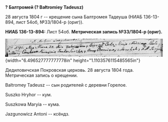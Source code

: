 **? Балтромей (? Bałtromiey Tadeusz)**

28 августа 1804 г -- крещение сына Балтромея Тадеуша (НИАБ 136-13-894,
лист 54об, №33/1804-р (ориг)).

**НИАБ 136-13-894:** Лист 54об. **Метрическая запись №33/1804-р
(ориг).**

![](./media/c10a6802e6747e2cd327b1f5597dbb507f9ea9b6.png){width="6.496527777777778in"
height="1.1103576115485565in"}

Дедиловичская Покровская церковь. 28 августа 1804 года. Метрическая
запись о крещении.

Baltromey Tadeusz -- сын родителей с деревни Горелое.

Suszko Hryhor -- кум.

Suszkowa Maryia -- кума.

Jazgunowicz Antoni -- ксёндз.
